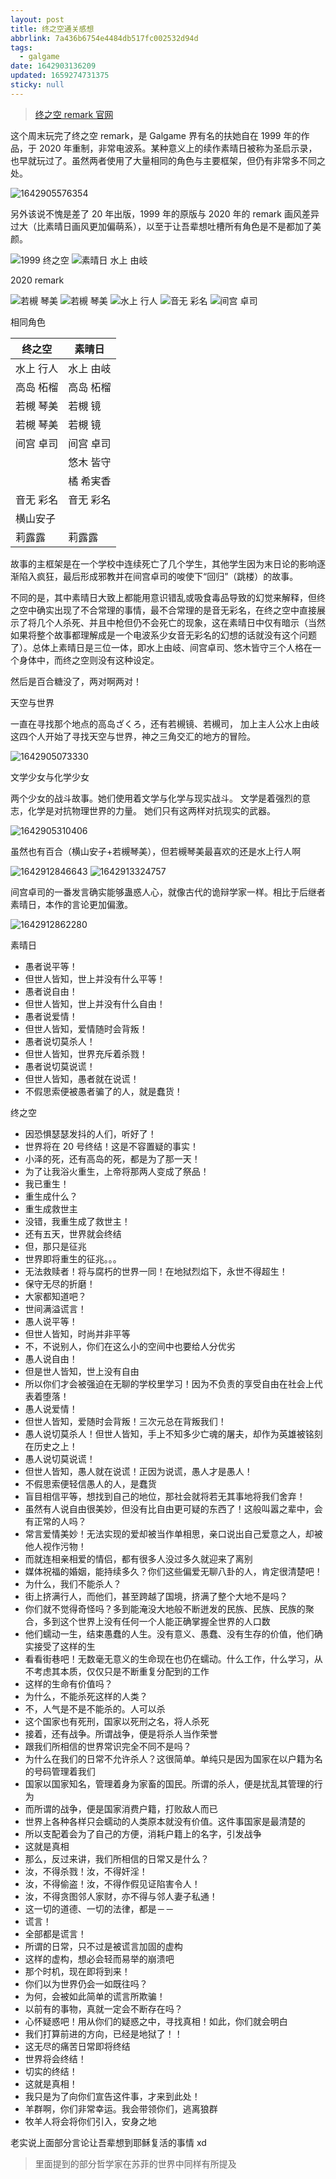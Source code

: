 ```yaml
---
layout: post
title: 终之空通关感想
abbrlink: 7a436b6754e4484db517fc002532d94d
tags:
  - galgame
date: 1642903136209
updated: 1659274731375
sticky: null
---
```


> [终之空 remark 官网](https://www.keroq.co.jp/suba_10th/tuinosora_remake/index.html)

这个周末玩完了终之空 remark，是 Galgame 界有名的扶她自在 1999 年的作品，于 2020 年重制，非常电波系。某种意义上的续作素晴日被称为圣启示录，也早就玩过了。虽然两者使用了大量相同的角色与主要框架，但仍有非常多不同之处。

![1642905576354](https://images.weserv.nl/?url=https://lh3.googleusercontent.com/pw/AL9nZEUmvKBtRxGeG-J-0oVDVmdZccu0E0_HiDHaMPlvWBLp1v2wjaA152s9FxkIRFZROAChN-tYgimcK-ZYBFD_KGya40RzSKfDTVJqvoXjg5CsBmAaJPurSPdDmaDm6Bcunj4IxL_YPBnwtH0h7XdwaUxN=w1600-h1200-no)

另外该说不愧是差了 20 年出版，1999 年的原版与 2020 年的 remark 画风差异过大（比素晴日画风更加偏萌系），以至于让吾辈想吐槽所有角色是不是都加了美颜。

![1999 终之空](https://images.weserv.nl/?url=https://lh3.googleusercontent.com/pw/AL9nZEVbUnAq4FS8HdozaJm6ViQSXuiUt0WPQSXGl1hFW4B8EAk8Cod20glrFDRQp-rSrVy4LPm2sNcKqUNztQX1A8N_OqRgndsZbbFBwXOaIWpt-bi_ftW7GNdv2ppQPOkLOefHk9QuVY35fFbehSfgASfo=w200-h276-no)
![素晴日 水上 由岐](https://images.weserv.nl/?url=https://lh3.googleusercontent.com/pw/AL9nZEUrw0nqD2RgViMzGDgAwPAOEUDIxYoS1Pmn-NDaO6CTV4D81PcOopi1gqfjVQRlRIlpG-pLd8NfCKq5ELyE7EneVxpBmY8xrML780U80rtbYxbif4IWqTqVpagQ7qqqdh_gZKY132p0powv-siE0dpL=w1280-h960-no)

2020 remark

![若槻 琴美](https://images.weserv.nl/?url=https://lh3.googleusercontent.com/pw/AL9nZEWMw80Jt746EZMp72i6LDNXZsXGKKkQQzi9fX6v70jxQXHnz7l_YIVPAn73fawMH13c2sOGHVQjJ2magfxjXvWwBXabaVbLDoRaSs4rBtELyOI2EknjjKdg8IUaaInttXK6xC_UjD7v5fwKg1AhElRs=w1600-h1200-no)
![若槻 琴美](https://images.weserv.nl/?url=https://lh3.googleusercontent.com/pw/AL9nZEXAAF63solTc4G3EheearqF0XlNKWWLAtXTNKYu7yCDr7Efk7TaPIXG7bTDr2zyZDGTR0NGQEVlY6NOeasc1-xAcgNbRxb3Db02svb2gqWh5iJ_UUAOJ6OIx7wWIIqvNDXpDTXfVlipVVm1BdAPb-YO=w700-h690-no)
![水上 行人](https://images.weserv.nl/?url=https://lh3.googleusercontent.com/pw/AL9nZEVHJNiQxmvNwPVhoH5ynCvvgh8dCwIRnSfrD63GWPEY-w5JPt432OoWnyvT66u6yPzATiCRYCra9r0g3E3uiReoNghrRjYtL_G9ZkMQsvvpxD2lviFk-X_izYA4luiJctDTri6muP7phowSyv8VoH-a=w700-h690-no)
![音无 彩名](https://images.weserv.nl/?url=https://lh3.googleusercontent.com/pw/AL9nZEWEKsV-aENkyiO_d9vzrHuHgDmGBlA0qtApQaV2I4cVlBsuQxB3Axwp039C4-Wi-rP9nMeGhSdZ8bh7EH062Lbu54PAZoxrkNofC2D6YAdZK2_5yVCWAPgzeSKTInF9hWV5f_yRMR2OkDiUO2UsPQvr=w700-h690-no)
![间宫 卓司](https://images.weserv.nl/?url=https://lh3.googleusercontent.com/pw/AL9nZEWWlU0nx9BgV2fcC1oexfgeMThPfKhr2xEJbBm6CEVi5L7JJp-spMsq-Fiugvzrv51Ur2eNkREvLgScu_IMKTcm5SenLADTI8eD_TlYxylsJDo2UOTByHDG_dHvAe-r7LbvM-xx2UFSTg8MCciB2Sk6=w700-h690-no)

相同角色

| 终之空    | 素晴日    |
| --------- | --------- |
| 水上 行人 | 水上 由岐 |
| 高岛 柘榴 | 高岛 柘榴 |
| 若槻 琴美 | 若槻 镜   |
| 若槻 琴美 | 若槻 镜   |
| 间宫 卓司 | 间宫 卓司 |
|           | 悠木 皆守 |
|           | 橘 希実香 |
| 音无 彩名 | 音无 彩名 |
| 横山安子  |           |
| 莉露露    | 莉露露    |

故事的主框架是在一个学校中连续死亡了几个学生，其他学生因为末日论的影响逐渐陷入疯狂，最后形成邪教并在间宫卓司的唆使下“回归”（跳楼）的故事。

不同的是，其中素晴日大致上都能用意识错乱或吸食毒品导致的幻觉来解释，但终之空中确实出现了不合常理的事情，最不合常理的是音无彩名，在终之空中直接展示了将几个人杀死、并且中枪但仍不会死亡的现象，这在素晴日中仅有暗示（当然如果将整个故事都理解成是一个电波系少女音无彩名的幻想的话就没有这个问题了）。总体上素晴日是三位一体，即水上由岐、间宫卓司、悠木皆守三个人格在一个身体中，而终之空则没有这种设定。

然后是百合糖没了，两对啊两对！

天空与世界

一直在寻找那个地点的高岛ざくろ，还有若槻镜、若槻司，
加上主人公水上由岐这四个人开始了寻找天空与世界，神之三角交汇的地方的冒险。

![1642905073330](https://images.weserv.nl/?url=https://lh3.googleusercontent.com/pw/AL9nZEWyyLlOh3RK6rV5lYdzqSDRUBQT1HYtWAIXhPIPLRRE0fA4Pg7JjzxdE31BoUnnQ75Tbk4ODCjWxXdlVrH3jE0v2rqUGi0JH3qG8Rfq2jymDdxp929w3pJYi7FcfG9c3WSbUGlxSzFjiDOveTD-LWeY=w1280-h960-no)

文学少女与化学少女

两个少女的战斗故事。她们使用着文学与化学与现实战斗。
文学是着强烈的意志，化学是对抗物理世界的力量。
她们只有这两样对抗现实的武器。

![1642905310406](https://images.weserv.nl/?url=https://lh3.googleusercontent.com/pw/AL9nZEVfYMoj_JT10gybCFyFzTrCsyPDXcaYUv1DSTL4hxKOzw2LZZr2ZiBwhdjjUXDiBFf1NQrXWdZNfIpK_iaPMeSo1wkokG3i_O0KUefe8BSXLh2403j4cz_9jWNpKTdJCABLsHcEqX_HwhSO_eyInmu6=w1280-h960-no)

虽然也有百合（横山安子+若槻琴美），但若槻琴美最喜欢的还是水上行人啊

![1642912846643](https://images.weserv.nl/?url=https://lh3.googleusercontent.com/pw/AL9nZEUIxy984P5STkgZ5jzMpvJyDIQf3nTrUxoVMD10hO58Najx3mtHWALyYjrgBG5poaQhyxdYLSCQcNkcQNoHAvaiSE8EuXf2eNvHigrZaYSEJO3T_nzjuChSFL-ISz2aws7lM9Okiv3Yx-fa1YyzdBTn=w700-h690-no)
![1642913324757](https://images.weserv.nl/?url=https://lh3.googleusercontent.com/pw/AL9nZEU65rFpDJBUaQIOHEEgnHAUgBIRzAkX73JT9t-f2wynDpWFK9BNVqs77BYrSCNUpPu4adoFTz2uqmWmvV6BMdZjSlJ2Izd9uTtTPuRetyXBWpzpauJpEBHmeoPoq6kI3KoVTD2qk-uTQ78XPs4taOL_=w1200-h900-no)

间宫卓司的一番发言确实能够蛊惑人心，就像古代的诡辩学家一样。相比于后继者素晴日，本作的言论更加偏激。

![1642912862280](https://images.weserv.nl/?url=https://lh3.googleusercontent.com/pw/AL9nZEWfPwlE78nVvL0Yr5erca74jXzRyATA1gkhA5MUh8ADnwYZrdIZ0gjza-vJjdoZk1DnQc2v2NVD_lv-Ult2j6ZoZ-wHvkBnDDRdMuFUJosvZO5SJ0TFuj6ogFV8LVuguI_3MjPbTAwjFhul0Kat1AoY=w1200-h900-no)

素晴日

- 愚者说平等！
- 但世人皆知，世上并没有什么平等！
- 愚者说自由！
- 但世人皆知，世上并没有什么自由！
- 愚者说爱情！
- 但世人皆知，爱情随时会背叛！
- 愚者说切莫杀人！
- 但世人皆知，世界充斥着杀戮！
- 愚者说切莫说谎！
- 但世人皆知，愚者就在说谎！
- 不假思索便被愚者骗了的人，就是蠢货！

终之空

- 因恐惧瑟瑟发抖的人们，听好了！
- 世界将在 20 号终结！这是不容置疑的事实！
- 小泽的死，还有高岛的死，都是为了那一天！
- 为了让我浴火重生，上帝将那两人变成了祭品！
- 我已重生！
- 重生成什么？
- 重生成救世主
- 没错，我重生成了救世主！
- 还有五天，世界就会终结
- 但，那只是征兆
- 世界即将重生的征兆。。。
- 无法救赎者！将与腐朽的世界一同！在地狱烈焰下，永世不得超生！
- 保守无尽的折磨！
- 大家都知道吧？
- 世间满溢谎言！
- 愚人说平等！
- 但世人皆知，时尚并非平等
- 不，不说别人，你们在这么小的空间中也要给人分优劣
- 愚人说自由！
- 但是世人皆知，世上没有自由
- 所以你们才会被强迫在无聊的学校里学习！因为不负责的享受自由在社会上代表着堕落！
- 愚人说爱情！
- 但世人皆知，爱随时会背叛！三次元总在背叛我们！
- 愚人说切莫杀人！但世人皆知，手上不知多少亡魂的屠夫，却作为英雄被铭刻在历史之上！
- 愚人说切莫说谎！
- 但世人皆知，愚人就在说谎！正因为说谎，愚人才是愚人！
- 不假思索便轻信愚人的人，是蠢货
- 盲目相信平等，想找到自己的地位，那社会就将若无其事地将我们舍弃！
- 虽然有人说自由很美妙，但没有比自由更可疑的东西了！这般叫嚣之辈中，会有正常的人吗？
- 常言爱情美妙！无法实现的爱却被当作单相思，亲口说出自己爱意之人，却被他人视作污物！
- 而就连相亲相爱的情侣，都有很多人没过多久就迎来了离别
- 媒体祝福的婚姻，能持续多久？你们这些偏爱无聊八卦的人，肯定很清楚吧！
- 为什么，我们不能杀人？
- 街上挤满行人，而他们，甚至跨越了国境，挤满了整个大地不是吗？
- 你们就不觉得奇怪吗？多到能淹没大地般不断迸发的民族、民族、民族的聚合，多到这个世界上没有任何一个人能正确掌握全世界的人口数
- 他们蠕动一生，结束愚蠢的人生。没有意义、愚蠢、没有生存的价值，他们确实接受了这样的生
- 看看街巷吧！无数毫无意义的生命现在也仍在蠕动。什么工作，什么学习，从不考虑其本质，仅仅只是不断重复分配到的工作
- 这样的生命有价值吗？
- 为什么，不能杀死这样的人类？
- 不，人气是不是不能杀的。人可以杀
- 这个国家也有死刑，国家以死刑之名，将人杀死
- 接着，还有战争。所谓战争，便是将杀人当作荣誉
- 跟我们所相信的世界常识完全不同不是吗？
- 为什么在我们的日常不允许杀人？这很简单。单纯只是因为国家在以户籍为名的号码管理着我们
- 国家以国家知名，管理着身为家畜的国民。所谓的杀人，便是扰乱其管理的行为
- 而所谓的战争，便是国家消费户籍，打败敌人而已
- 世界上各种各样只会蠕动的人类原本就没有价值。这件事国家是最清楚的
- 所以支配着会为了自己的方便，消耗户籍上的名字，引发战争
- 这就是真相
- 那么，反过来讲，我们所相信的日常又是什么？
- 汝，不得杀戮！汝，不得奸淫！
- 汝，不得偷盗！汝，不得作假见证陷害令人！
- 汝，不得贪图邻人家财，亦不得与邻人妻子私通！
- 这一切的道德、一切的法律，都是－－
- 谎言！
- 全部都是谎言！
- 所谓的日常，只不过是被谎言加固的虚构
- 这样的虚构，想必会轻而易举的崩溃吧
- 那个时机，现在即将到来！
- 你们以为世界仍会一如既往吗？
- 为何，会被如此简单的谎言所欺骗！
- 以前有的事物，真就一定会不断存在吗？
- 心怀疑惑吧！用从你们的疑惑之中，寻找真相！如此，你们就会明白
- 我们打算前进的方向，已经是地狱了！！
- 这无尽的痛苦日常即将终结
- 世界将会终结！
- 切实的终结！
- 这就是真相！
- 我只是为了向你们宣告这件事，才来到此处！
- 羊群啊，你们非常幸运。我会带领你们，逃离狼群
- 牧羊人将会将你们引入，安身之地

老实说上面部分言论让吾辈想到耶稣复活的事情 xd

> 里面提到的部分哲学家在苏菲的世界中同样有所提及
